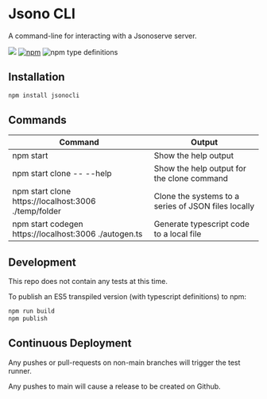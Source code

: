 # Jsono CLI

A command-line for interacting with a Jsonoserve server.

![](https://github.com/karlhulme/jsonotron/workflows/CD/badge.svg)
[![npm](https://img.shields.io/npm/v/jsonocli.svg)](https://www.npmjs.com/package/jsonocli)
![npm type definitions](https://img.shields.io/npm/types/typescript)


## Installation

```bash
npm install jsonocli
```

## Commands

Command | Output
--- | ---
npm start | Show the help output
npm start clone -- --help | Show the help output for the clone command
npm start clone https://localhost:3006 ./temp/folder | Clone the systems to a series of JSON files locally
npm start codegen https://localhost:3006 ./autogen.ts | Generate typescript code to a local file


## Development

This repo does not contain any tests at this time.

To publish an ES5 transpiled version (with typescript definitions) to npm:

```bash
npm run build
npm publish
```


## Continuous Deployment

Any pushes or pull-requests on non-main branches will trigger the test runner.

Any pushes to main will cause a release to be created on Github.
